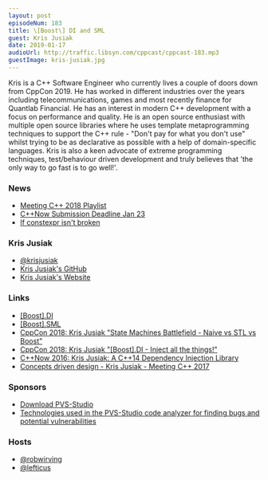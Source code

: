 ```yaml
---
layout: post
episodeNum: 183
title: \[Boost\] DI and SML
guest: Kris Jusiak
date: 2019-01-17
audioUrl: http://traffic.libsyn.com/cppcast/cppcast-183.mp3
guestImage: kris-jusiak.jpg
---
```


Kris is a C++ Software Engineer who currently lives a couple of doors down from CppCon 2019. He has worked in different industries over the years including telecommunications, games and most recently finance for Quantlab Financial. He has an interest in modern C++ development with a focus on performance and quality. He is an open source enthusiast with multiple open source libraries where he uses template metaprogramming techniques to support the C++ rule - "Don't pay for what you don't use" whilst trying to be as declarative as possible with a help of domain-specific languages. Kris is also a keen advocate of extreme programming techniques, test/behaviour driven development and truly believes that 'the only way to go fast is to go well!'.

### News ###

 - [Meeting C++ 2018 Playlist](https://www.youtube.com/playlist?list=PLRyNF2Y6sca3bxLLAojbEWaZ2DueRPZVy)
 - [C++Now Submission Deadline Jan 23](http://cppnow.org/announcements/2018/12/2019-call-for-submissions/)
 - [If constexpr isn't broken](https://brevzin.github.io/c++/2019/01/15/if-constexpr-isnt-broken/)

### Kris Jusiak ###

 - [@krisjusiak](https://twitter.com/krisjusiak)
 - [Kris Jusiak's GitHub](https://github.com/krzysztof-jusiak)
 - [Kris Jusiak's Website](http://kris.jusiak.net/)

### Links ###

 - [\[Boost\].DI](http://boost-experimental.github.io/di/)
 - [\[Boost\].SML](http://boost-experimental.github.io/sml/)
 - [CppCon 2018: Kris Jusiak "State Machines Battlefield - Naive vs STL vs Boost"](https://www.youtube.com/watch?v=yZVby-PuXM0)
 - [CppCon 2018: Kris Jusiak "\[Boost\].DI - Inject all the things!"](https://www.youtube.com/watch?v=8HmjM3G8jhQ)
 - [C++Now 2016: Kris Jusiak: A C++14 Dependency Injection Library](https://www.youtube.com/watch?v=comZthFv3PM)
 - [Concepts driven design - Kris Jusiak - Meeting C++ 2017](https://www.youtube.com/watch?v=TorW5ekkL_w)

### Sponsors ###

- [Download PVS-Studio](https://www.viva64.com/en/pvs-studio-download/)
- [Technologies used in the PVS-Studio code analyzer for finding bugs and potential vulnerabilities](https://www.viva64.com/en/b/0592/)

### Hosts ###

- [@robwirving](https://twitter.com/robwirving)
- [@lefticus](https://twitter.com/lefticus)

